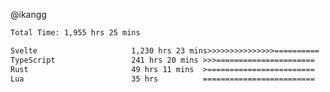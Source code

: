 @ikangg
<!--START_SECTION:waka-->

```txt
Total Time: 1,955 hrs 25 mins

Svelte                     1,230 hrs 23 mins>>>>>>>>>>>>>>>==========   61.82 %
TypeScript                 241 hrs 20 mins >>>======================   12.13 %
Rust                       49 hrs 11 mins  >========================   02.47 %
Lua                        35 hrs          =========================   01.76 %
```

<!--END_SECTION:waka-->
